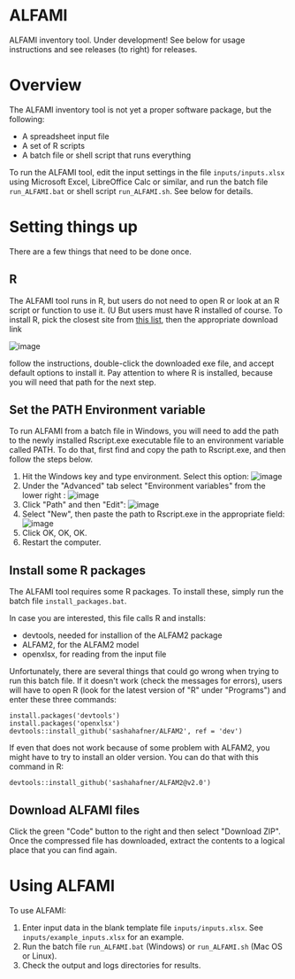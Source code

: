 # ALFAMI
ALFAMI inventory tool.
Under development!
See below for usage instructions and see releases (to right) for releases.

# Overview
The ALFAMI inventory tool is not yet a proper software package, but the following:

* A spreadsheet input file
* A set of R scripts
* A batch file or shell script that runs everything

To run the ALFAMI tool, edit the input settings in the file `inputs/inputs.xlsx` using Microsoft Excel, LibreOffice Calc or similar, and run the batch file `run_ALFAMI.bat` or shell script `run_ALFAMI.sh`.
See below for details.

# Setting things up
There are a few things that need to be done once.

## R
The ALFAMI tool runs in R, but users do not need to open R or look at an R script or function to use it.
(U
But users must have R installed of course.
To install R, pick the closest site from [this list](https://cran.r-project.org/mirrors.html), then the appropriate download link 

![image](https://github.com/sashahafner/ALFAMI/assets/35272876/1362e398-cb82-400a-83cd-7c54c4068633)

follow the instructions, double-click the downloaded exe file, and accept default options to install it.
Pay attention to where R is installed, because you will need that path for the next step.

## Set the PATH Environment variable
To run ALFAMI from a batch file in Windows, you will need to add the path to the newly installed Rscript.exe executable file to an environment variable called PATH.
To do that, first find and copy the path to Rscript.exe, and then follow the steps below.

1. Hit the Windows key and type environment. Select this option:
![image](https://github.com/sashahafner/ALFAMI/assets/35272876/684cbc8e-e437-48ff-bd78-a1ac941667d1)
3. Under the "Advanced" tab select "Environment variables" from the lower right  :
![image](https://github.com/sashahafner/ALFAMI/assets/35272876/9a29aba1-c083-4ba8-9ffe-baa17b794d54)
4. Click "Path" and then "Edit":
![image](https://github.com/sashahafner/ALFAMI/assets/35272876/592219fc-aa4b-4958-b2fc-c8032f6bd31b)
5. Select "New", then paste the path to Rscript.exe in the appropriate field:
![image](https://github.com/sashahafner/ALFAMI/assets/35272876/6bbbba7b-11eb-437f-adf1-f47a26febfac)
6. Click OK, OK, OK.
7. Restart the computer.

## Install some R packages
The ALFAMI tool requires some R packages.
To install these, simply run the batch file `install_packages.bat`.

In case you are interested, this file calls R and installs:

* devtools, needed for installion of the ALFAM2 package
* ALFAM2, for the ALFAM2 model
* openxlsx, for reading from the input file

Unfortunately, there are several things that could go wrong when trying to run this batch file.
If it doesn't work (check the messages for errors), users will have to open R (look for the latest version of "R" under "Programs") and enter these three commands:

```
install.packages('devtools')
install.packages('openxlsx')
devtools::install_github('sashahafner/ALFAM2', ref = 'dev')
```

If even that does not work because of some problem with ALFAM2, you might have to try to install an older version. 
You can do that with this command in R:

```
devtools::install_github('sashahafner/ALFAM2@v2.0')
```

## Download ALFAMI files

Click the green "Code" button to the right and then select "Download ZIP".
Once the compressed file has downloaded, extract the contents to a logical place that you can find again.

# Using ALFAMI
To use ALFAMI:

1. Enter input data in the blank template file `inputs/inputs.xlsx`. See `inputs/example_inputs.xlsx` for an example.
2. Run the batch file `run_ALFAMI.bat` (Windows) or `run_ALFAMI.sh` (Mac OS or Linux).
3. Check the output and logs directories for results.




